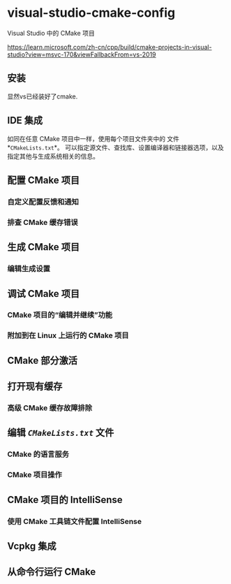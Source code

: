# visual-studio-cmake-config

Visual Studio 中的 CMake 项目

https://learn.microsoft.com/zh-cn/cpp/build/cmake-projects-in-visual-studio?view=msvc-170&viewFallbackFrom=vs-2019

## 安装

显然vs已经装好了cmake. 

## IDE 集成

如同在任意 CMake 项目中一样，使用每个项目文件夹中的 文件*`CMakeLists.txt`*。 可以指定源文件、查找库、设置编译器和链接器选项，以及指定其他与生成系统相关的信息。

## 配置 CMake 项目

### 自定义配置反馈和通知

### 排查 CMake 缓存错误

## 生成 CMake 项目

### 编辑生成设置

## 调试 CMake 项目

### CMake 项目的“编辑并继续”功能

### 附加到在 Linux 上运行的 CMake 项目

## CMake 部分激活

## 打开现有缓存

### 高级 CMake 缓存故障排除

## 编辑 *`CMakeLists.txt`* 文件

### CMake 的语言服务

### CMake 项目操作

## CMake 项目的 IntelliSense

### 使用 CMake 工具链文件配置 IntelliSense

## Vcpkg 集成

## 从命令行运行 CMake

